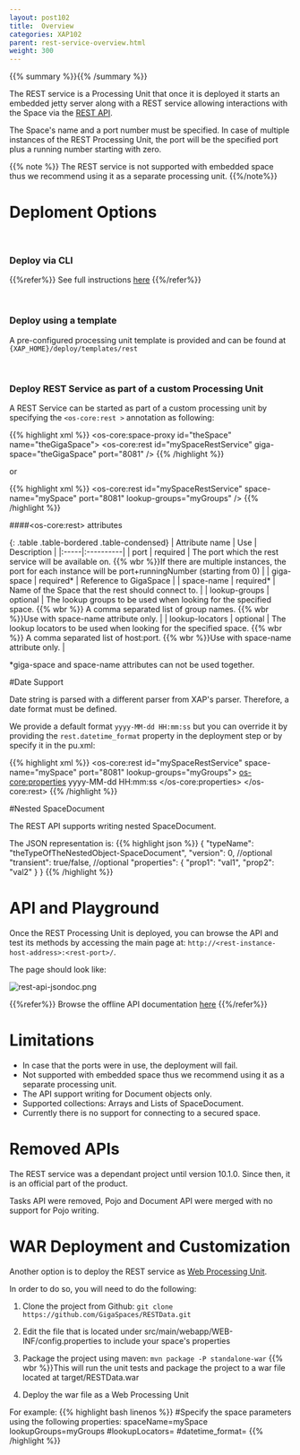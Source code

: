 ```yaml
---
layout: post102
title:  Overview
categories: XAP102
parent: rest-service-overview.html
weight: 300
---
```


{{% summary %}}{{% /summary %}}

The REST service is a Processing Unit that once it is deployed it starts an embedded jetty server along with a REST service allowing interactions with the Space via the [REST API](./rest-service-api.html).

The Space's name and a port number must be specified. In case of multiple instances of the REST Processing Unit, the port will be the specified port plus a running number starting with zero.

{{% note %}}
The REST service is not supported with embedded space thus we recommend using it as a separate processing unit.
{{%/note%}}


# Deploment Options

<br/>

### Deploy via CLI
{{%refer%}} See full instructions [here]({{%currentadmurl%}}/rest-deploy-command-line-interface.html) {{%/refer%}}

<br/>

### Deploy using a template
A pre-configured processing unit template is provided and can be found at `{XAP_HOME}/deploy/templates/rest`

<br/>

### Deploy REST Service as part of a custom Processing Unit
A REST Service can be started as part of a custom processing unit by specifying the `<os-core:rest >` annotation as following:

{{% highlight xml %}}
<os-core:space-proxy id="theSpace" name="theGigaSpace">
<os-core:rest id="mySpaceRestService" giga-space="theGigaSpace" port="8081" />
{{% /highlight %}}

or

{{% highlight xml %}}
<os-core:rest id="mySpaceRestService" space-name="mySpace" port="8081" lookup-groups="myGroups" />
{{% /highlight %}}


####\<os-core:rest\> attributes

{: .table .table-bordered .table-condensed}
| Attribute name | Use | Description |
|:-----|:----------|
| port | required | The port which the rest service will be available on. {{% wbr %}}If there are multiple instances, the port for each instance will be port+runningNumber (starting from 0) |
| giga-space | required* | Reference to GigaSpace |
| space-name |  required* | Name of the Space that the rest should connect to. |
| lookup-groups | optional | The lookup groups to be used when looking for the specified space. {{% wbr %}} A comma separated list of group names. {{% wbr %}}Use with space-name attribute only. |
| lookup-locators | optional | The lookup locators to be used when looking for the specified space. {{% wbr %}} A comma separated list of host:port. {{% wbr %}}Use with space-name attribute only. |

*giga-space and space-name attributes can not be used together.


#Date Support

Date string is parsed with a different parser from XAP's parser. Therefore, a date format must be defined.

We provide a default format `yyyy-MM-dd HH:mm:ss` but you can override it by providing the `rest.datetime_format` property in the deployment step or by specify it in the pu.xml:

{{% highlight xml %}}
<os-core:rest id="mySpaceRestService" space-name="mySpace" port="8081" lookup-groups="myGroups">
  <os-core:properties>
    <props>
      <prop key="datetime_format">yyyy-MM-dd HH:mm:ss</prop>
    </props>
  </os-core:properties>
</os-core:rest>
{{% /highlight %}}

#Nested SpaceDocument

The REST API supports writing nested SpaceDocument.

The JSON representation is:
{{% highlight json %}}
{
  "typeName": "theTypeOfTheNestedObject-SpaceDocument",
  "version": 0, //optional
  "transient": true/false, //optional
  "properties": {
    "prop1": "val1",
    "prop2": "val2"
  }
}
{{% /highlight %}}


# API and Playground

Once the REST Processing Unit is deployed, you can browse the API and test its methods by accessing the main page at: `http://<rest-instance-host-address>:<rest-port>/`.

The page should look like:

![rest-api-jsondoc.png](/attachment_files/rest-api-jsondoc.png)

{{%refer%}} Browse the offline API documentation [here](./rest-service-api.html) {{%/refer%}}

# Limitations

*   In case that the ports were in use, the deployment will fail.
*   Not supported with embedded space thus we recommend using it as a separate processing unit.
*   The API support writing for Document objects only.
*   Supported collections: Arrays and Lists of SpaceDocument.
*   Currently there is no support for connecting to a secured space.

# Removed APIs

The REST service was a dependant project until version 10.1.0.
Since then, it is an official part of the product.

Tasks API were removed, Pojo and Document API were merged with no support for Pojo writing.


# WAR Deployment and Customization

Another option is to deploy the REST service as [Web Processing Unit](./web-application-overview.html).

In order to do so, you will need to do the following:

1. Clone the project from Github: `git clone https://github.com/GigaSpaces/RESTData.git`

2. Edit the file that is located under src/main/webapp/WEB-INF/config.properties to include your space's properties

3. Package the project using maven: `mvn package -P standalone-war` {{% wbr %}}This will run the unit tests and package the project to a war file located at target/RESTData.war

4. Deploy the war file as a Web Processing Unit

For example:
{{% highlight bash linenos %}}
#Specify the space parameters using the following properties:
spaceName=mySpace
lookupGroups=myGroups
#lookupLocators=
#datetime_format=
{{% /highlight %}}